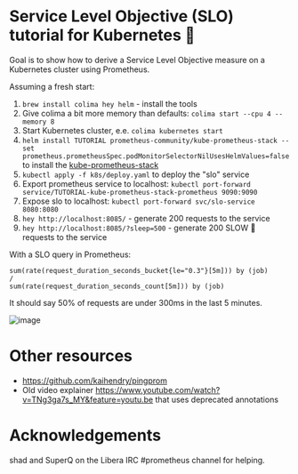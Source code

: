# Service Level Objective (SLO) tutorial for Kubernetes 🐢

Goal is to show how to derive a Service Level Objective measure on a Kubernetes cluster using Prometheus.

Assuming a fresh start:

1. `brew install colima hey helm` - install the tools
1. Give colima a bit more memory than defaults: `colima start --cpu 4 --memory 8`
2. Start Kubernetes cluster, e.e. `colima kubernetes start`
3. `helm install TUTORIAL prometheus-community/kube-prometheus-stack --set prometheus.prometheusSpec.podMonitorSelectorNilUsesHelmValues=false` to install the [kube-prometheus-stack](https://github.com/prometheus-community/helm-charts/tree/main/charts/kube-prometheus-stack)
4. `kubectl apply -f k8s/deploy.yaml` to deploy the "slo" service
5. Export prometheus service to localhost: `kubectl port-forward service/TUTORIAL-kube-prometheus-stack-prometheus 9090:9090`
6. Expose slo to localhost: `kubectl port-forward svc/slo-service 8080:8080`
7. `hey http://localhost:8085/` - generate 200 requests to the service
8. `hey http://localhost:8085/?sleep=500` - generate 200 SLOW 🐢 requests to the service

With a SLO query in Prometheus:

    sum(rate(request_duration_seconds_bucket{le="0.3"}[5m])) by (job) 
    /
    sum(rate(request_duration_seconds_count[5m])) by (job)

It should say 50% of requests are under 300ms in the last 5 minutes.

![image](https://github.com/kaihendry/slo/assets/765871/6ebcb036-1da6-4489-ad66-207ae94a7208)

# Other resources

* https://github.com/kaihendry/pingprom
* Old video explainer <https://www.youtube.com/watch?v=TNg3ga7s_MY&feature=youtu.be> that uses deprecated annotations

# Acknowledgements

shad and SuperQ on the Libera IRC #prometheus channel for helping.
